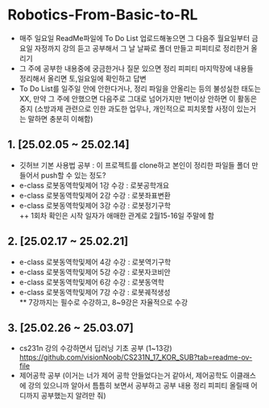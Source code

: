 # Robotics-From-Basic-to-RL
- 매주 일요일 ReadMe파일에 To Do List 업로드해놓으면 그 다음주 월요일부터 금요일 자정까지 강의 듣고 공부해서 그 날 날짜로 폴더 만들고 피피티로 정리한거 올리기
- 그 주에 공부한 내용중에 궁금한거나 질문 있으면 정리 피피티 마지막장에 내용들 정리해서 올리면 토,일요일에 확인하고 답변
- To Do List를 일주일 안에 안한다거나, 정리 파일을 안올리는 등의 불성실한 태도는 XX, 만약 그 주에 안했으면 다음주로 그대로 넘어가지만 1번이상 안하면 이 활동은 중지 (소방과제 관련으로 인한 과도한 업무나, 개인적으로 피치못할 사정이 있는거는 말하면 충분히 이해함)

## 1. [25.02.05 ~ 25.02.14]
- 깃허브 기본 사용법 공부 : 이 프로젝트를 clone하고 본인이 정리한 파일들 폴더 만들어서 push할 수 있는 정도?
- e-class 로봇동역학및제어 1강 수강 : 로봇공학개요
- e-class 로봇동역학및제어 2강 수강 : 로봇좌표변환
- e-class 로봇동역학및제어 3강 수강 : 로봇정기구학 <br>
++ 1회차 확인은 시작 일자가 애매한 관계로 2월15-16일 주말에 함

## 2. [25.02.17 ~ 25.02.21] 
- e-class 로봇동역학및제어 4강 수강 : 로봇역기구학
- e-class 로봇동역학및제어 5강 수강 : 로봇자코비안
- e-class 로봇동역학및제어 6강 수강 : 로봇동역학
- e-class 로봇동역학및제어 7강 수강 : 로봇궤적생성 <br>
** 7강까지는 필수로 수강하고, 8~9강은 자율적으로 수강

## 3. [25.02.26 ~ 25.03.07]
- cs231n 강의 수강하면서 딥러닝 기초 공부 (1~13강)
 https://github.com/visionNoob/CS231N_17_KOR_SUB?tab=readme-ov-file
- 제어공학 공부 (이거는 너가 제어 공학 안들었다는거 같아서, 제어공학도 이클래스에 강의 있으니까 알아서 틈틈히 보면서 공부하고 공부 내용 정리 피피티 올릴때 어디까지 공부했는지 알려만 줘)
